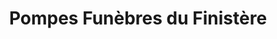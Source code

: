 ---
title: "Pompes Funèbres du Finistère"
url: /audierne/pompes-funebres-du-finistere/
shop: directeurs de funérailles
---